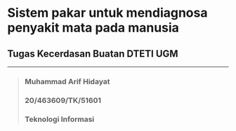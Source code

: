 # Sistem pakar untuk mendiagnosa penyakit mata pada manusia
## Tugas Kecerdasan Buatan DTETI UGM
---   
> ### Muhammad Arif Hidayat
> ### 20/463609/TK/51601
> ### Teknologi Informasi
